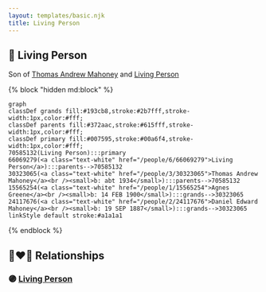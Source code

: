 ```yaml
---
layout: templates/basic.njk
title: Living Person
---
```

## 🔵 Living Person

Son of [Thomas Andrew Mahoney](/people/3/30323065) and [Living Person](/people/6/66069279)

{% block "hidden md:block" %}
```mermaid
graph
classDef grands fill:#193cb8,stroke:#2b7fff,stroke-width:1px,color:#fff;
classDef parents fill:#372aac,stroke:#615fff,stroke-width:1px,color:#fff;
classDef primary fill:#007595,stroke:#00a6f4,stroke-width:1px,color:#fff;
70585132(Living Person):::primary
66069279(<a class="text-white" href="/people/6/66069279">Living Person</a>):::parents-->70585132
30323065(<a class="text-white" href="/people/3/30323065">Thomas Andrew Mahoney</a><br /><small>b: abt 1934</small>):::parents-->70585132
15565254(<a class="text-white" href="/people/1/15565254">Agnes Greene</a><br /><small>b: 14 FEB 1900</small>):::grands-->30323065
24117676(<a class="text-white" href="/people/2/24117676">Daniel Edward Mahoney</a><br /><small>b: 19 SEP 1887</small>):::grands-->30323065
linkStyle default stroke:#a1a1a1
```
{% endblock %}

## 👩‍❤️‍👨 Relationships

### 🟣 [Living Person](/people/2/29329762)
